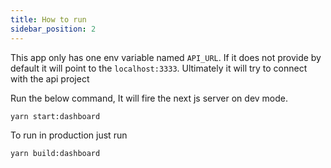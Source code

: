```yaml
---
title: How to run
sidebar_position: 2
---
```


This app only has one env variable named `API_URL`. If it does not provide by default it will point to the `localhost:3333`. Ultimately it will try to connect with the api project

Run the below command, It will fire the next js server on dev mode.

```bash
yarn start:dashboard
```

To run in production just run

```bash
yarn build:dashboard
```
